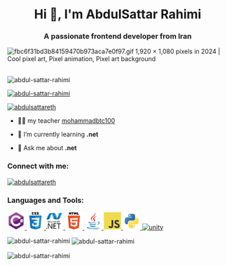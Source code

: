 <h1 align="center">Hi 👋, I'm AbdulSattar Rahimi</h1>
<h3 align="center">A passionate frontend developer from Iran</h3>

<img src="https://i.pinimg.com/originals/90/70/32/9070324cdfc07c68d60eed0c39e77573.gif" jsaction="" class="sFlh5c FyHeAf iPVvYb" style="max-width: 1920px; height: 205px; margin: 0px; width: 364px;" alt="fbc6f31bd3b84159470b973aca7e0f97.gif 1,920 × 1,080 pixels in 2024 | Cool  pixel art, Pixel animation, Pixel art background" jsname="kn3ccd">


<img jsname="R5Zsfb" class="TWO2xe" src="https://www.google.com/logos/fnbx/new_years/icon_idle_2021.gif" alt="" data-csiid="QndzZ__8G_Dxi-gP1bLn0Ao_9" data-atf="1" style="transition: opacity 0.25s ease 0s; opacity: 1;" data-ilt="1735620443954">
</div>




<p align="left"> <img src="https://komarev.com/ghpvc/?username=abdul-sattar-rahimi&label=Profile%20views&color=0e75b6&style=flat" alt="abdul-sattar-rahimi" /> </p>

<p align="left"> <a href="https://github.com/ryo-ma/github-profile-trophy"><img src="https://github-profile-trophy.vercel.app/?username=abdul-sattar-rahimi" alt="abdul-sattar-rahimi" /></a> </p>

<p align="left"> <a href="https://twitter.com/abdulsattareth" target="blank"><img src="https://img.shields.io/twitter/follow/abdulsattareth?logo=twitter&style=for-the-badge" alt="abdulsattareth" /></a> </p>

- 👨‍💻 my teacher [mohammadbtc100](https://github.com/mohammadbtc100)

- 🌱 I’m currently learning **.net**

- 💬 Ask me about **.net**

<h3 align="left">Connect with me:</h3>
<p align="left">
<a href="https://twitter.com/abdulsattareth" target="blank"><img align="center" src="https://raw.githubusercontent.com/rahuldkjain/github-profile-readme-generator/master/src/images/icons/Social/twitter.svg" alt="abdulsattareth" height="30" width="40" /></a>
</p>

<h3 align="left">Languages and Tools:</h3>
<p align="left"> <a href="https://www.w3schools.com/cs/" target="_blank" rel="noreferrer"> <img src="https://raw.githubusercontent.com/devicons/devicon/master/icons/csharp/csharp-original.svg" alt="csharp" width="40" height="40"/> </a> <a href="https://www.w3schools.com/css/" target="_blank" rel="noreferrer"> <img src="https://raw.githubusercontent.com/devicons/devicon/master/icons/css3/css3-original-wordmark.svg" alt="css3" width="40" height="40"/> </a> <a href="https://dotnet.microsoft.com/" target="_blank" rel="noreferrer"> <img src="https://raw.githubusercontent.com/devicons/devicon/master/icons/dot-net/dot-net-original-wordmark.svg" alt="dotnet" width="40" height="40"/> </a> <a href="https://www.w3.org/html/" target="_blank" rel="noreferrer"> <img src="https://raw.githubusercontent.com/devicons/devicon/master/icons/html5/html5-original-wordmark.svg" alt="html5" width="40" height="40"/> </a> <a href="https://www.java.com" target="_blank" rel="noreferrer"> <img src="https://raw.githubusercontent.com/devicons/devicon/master/icons/java/java-original.svg" alt="java" width="40" height="40"/> </a> <a href="https://developer.mozilla.org/en-US/docs/Web/JavaScript" target="_blank" rel="noreferrer"> <img src="https://raw.githubusercontent.com/devicons/devicon/master/icons/javascript/javascript-original.svg" alt="javascript" width="40" height="40"/> </a> <a href="https://www.python.org" target="_blank" rel="noreferrer"> <img src="https://raw.githubusercontent.com/devicons/devicon/master/icons/python/python-original.svg" alt="python" width="40" height="40"/> </a> <a href="https://unity.com/" target="_blank" rel="noreferrer"> <img src="https://www.vectorlogo.zone/logos/unity3d/unity3d-icon.svg" alt="unity" width="40" height="40"/> </a> </p>

<p><img align="left" src="https://github-readme-stats.vercel.app/api/top-langs?username=abdul-sattar-rahimi&show_icons=true&locale=en&layout=compact" alt="abdul-sattar-rahimi" /></p>

<p>&nbsp;<img align="center" src="https://github-readme-stats.vercel.app/api?username=abdul-sattar-rahimi&show_icons=true&locale=en" alt="abdul-sattar-rahimi" /></p>

<p><img align="center" src="https://github-readme-streak-stats.herokuapp.com/?user=abdul-sattar-rahimi&" alt="abdul-sattar-rahimi" /></p>
